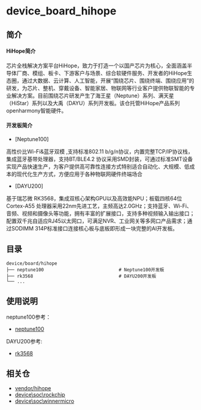 # device_board_hihope

## 简介

#### HiHope简介

芯片全栈解决方案平台HiHope，致力于打造一个以国产芯片为核心，全面涵盖半导体厂商、模组、板卡、下游客户与场景、综合软硬件服务、开发者的HiHope生态圈，通过大数据、云计算、人工智能，开展“围绕芯片、围绕终端、围绕应用”的研发，为芯片、整机、穿戴设备、智能家居、物联网等行业客户提供物联智能的专业解决方案。目前围绕芯片研发产生了海王星（Neptune）系列、满天星（HiStar）系列以及大禹（DAYU）系列开发板。该仓托管HiHope产品系列openharmony智能硬件。

#### 开发板简介

- [Neptune100]

高性价比Wi-Fi&蓝牙双模 ,支持标准802.11 b/g/n协议，内置完整TCP/IP协议栈，集成蓝牙基带处理器，支持BT/BLE4.2 协议采用SMD封装，可通过标准SMT设备实现产品快速生产，为客户提供高可靠性连接方式特别适合自动化、大规模、低成本的现代化生产方式，方便应用于各种物联网硬件终端场合

- [DAYU200]

基于瑞芯微 RK3568，集成双核心架构GPU以及高效能NPU；板载四核64位Cortex-A55 处理器采用22nm先进工艺，主频高达2.0GHz；支持蓝牙、Wi-Fi、音频、视频和摄像头等功能，拥有丰富的扩展接口，支持多种视频输入输出接口；配置双千兆自适应RJ45以太网口，可满足NVR、工业网关等多网口产品需求；通过SODIMM 314P标准接口连接核心板与底板即形成一块完整的AI开发板。

## 目录

```
device/board/hihope
├── neptune100                            # Neptune100开发板
├── rk3568                                # DAYU200开发板
└── ...
```

## 使用说明

neptune100参考：
- [neptune100](https://gitee.com/openharmony/device_board_hihope/blob/master/neptune100/README_zh.md)

DAYU200参考:
- [rk3568](https://gitee.com/openharmony/device_board_hihope/blob/master/rk3568/README_zh.md)

## 相关仓

* [vendor/hihope](https://gitee.com/openharmony/vendor_hihope)
* [device\soc\rockchip](https://gitee.com/openharmony/device_soc_rockchip)
* [device\soc\winnermicro](https://gitee.com/openharmony/device_soc_winnermicro)
